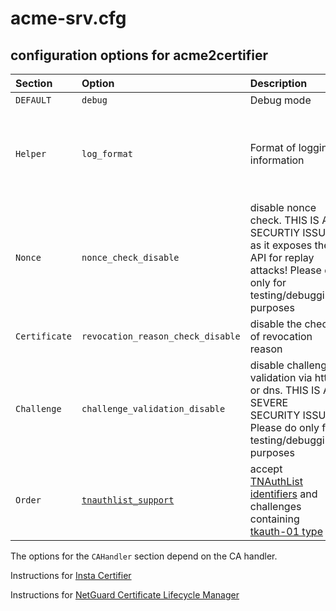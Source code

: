 # acme-srv.cfg

## configuration options for acme2certifier


| Section | Option | Description | Values | default|
| :-------| :------| :-----------| :------| :------|
| `DEFAULT` | `debug`  | Debug mode| True/False| False|
| `Helper` | `log_format` | Format of logging information | check the 'LogRecord attributes' Section of the [python logging module](https://docs.python.org/3/library/logging.html)| `%(message)s`|
| `Nonce`| `nonce_check_disable` | disable nonce check. THIS IS A SECURTIY ISSUE as it exposes the API for replay attacks! Please do only for testing/debugging purposes | True/False | False|
| `Certificate` | `revocation_reason_check_disable` | disable the check of revocation reason | True/False | False|
| `Challenge` | `challenge_validation_disable` | disable challenge validation via http or dns. THIS IS A SEVERE SECURITY ISSUE! Please do only for testing/debugging purposes | True/False | False|
| `Order` | [`tnauthlist_support`](tnauthlist.md) | accept [TNAuthList identifiers](https://tools.ietf.org/html/draft-ietf-acme-authority-token-tnauthlist-03) and challenges containing [tkauth-01 type](https://tools.ietf.org/html/draft-ietf-acme-authority-token-03) | True/False | False|

The options for the `CAHandler` section depend on the CA handler.

Instructions for [Insta Certifier](certifier.md)

Instructions for [NetGuard Certificate Lifecycle Manager](nclm.md)

